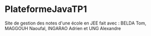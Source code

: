 # PlateformeJavaTP1
Site de gestion des notes d'une école en JEE
fait avec : BELDA Tom, MAGGOUH Naoufal, INGARAO Adrien et UNG Alexandre
